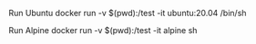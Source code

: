 Run Ubuntu
docker run -v $(pwd):/test -it ubuntu:20.04 /bin/sh


Run Alpine
docker run -v $(pwd):/test -it alpine sh
